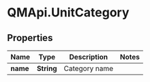 # QMApi.UnitCategory

## Properties
Name | Type | Description | Notes
------------ | ------------- | ------------- | -------------
**name** | **String** | Category name | 


